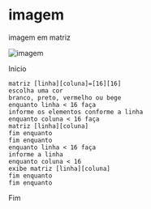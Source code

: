 # imagem
imagem em matriz

![imagem](https://user-images.githubusercontent.com/65674963/173485561-a79d03b8-e0e9-4934-9fa1-177a7dd156cf.png)


Inicio

    matriz [linha][coluna]=[16][16]
    escolha uma cor 
    branco, preto, vermelho ou bege
    enquanto linha < 16 faça 
    informe os elementos conforme a linha 
    enquanto coluna < 16 faça 
    matriz [linha][coluna]
    fim enquanto
    fim enquanto
    enquanto linha < 16 faça
    informe a linha
    enquanto coluna < 16
    exibe matriz [linha][coluna]
    fim enquanto
    fim enquanto

Fim
